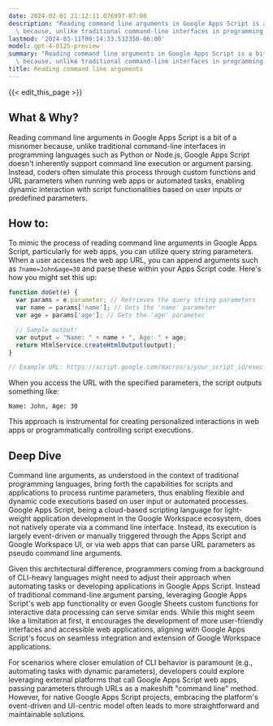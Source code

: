 ```yaml
---
date: 2024-02-01 21:12:11.076997-07:00
description: "Reading command line arguments in Google Apps Script is a bit of a misnomer\
  \ because, unlike traditional command-line interfaces in programming languages\u2026"
lastmod: '2024-03-11T00:14:33.532350-06:00'
model: gpt-4-0125-preview
summary: "Reading command line arguments in Google Apps Script is a bit of a misnomer\
  \ because, unlike traditional command-line interfaces in programming languages\u2026"
title: Reading command line arguments
---
```


{{< edit_this_page >}}

## What & Why?

Reading command line arguments in Google Apps Script is a bit of a misnomer because, unlike traditional command-line interfaces in programming languages such as Python or Node.js, Google Apps Script doesn't inherently support command line execution or argument parsing. Instead, coders often simulate this process through custom functions and URL parameters when running web apps or automated tasks, enabling dynamic interaction with script functionalities based on user inputs or predefined parameters.

## How to:

To mimic the process of reading command line arguments in Google Apps Script, particularly for web apps, you can utilize query string parameters. When a user accesses the web app URL, you can append arguments such as `?name=John&age=30` and parse these within your Apps Script code. Here's how you might set this up:

```javascript
function doGet(e) {
  var params = e.parameter; // Retrieves the query string parameters
  var name = params['name']; // Gets the 'name' parameter
  var age = params['age']; // Gets the 'age' parameter

  // Sample output:
  var output = "Name: " + name + ", Age: " + age;
  return HtmlService.createHtmlOutput(output);
}

// Example URL: https://script.google.com/macros/s/your_script_id/exec?name=John&age=30
```

When you access the URL with the specified parameters, the script outputs something like:

```
Name: John, Age: 30
```

This approach is instrumental for creating personalized interactions in web apps or programmatically controlling script executions.

## Deep Dive

Command line arguments, as understood in the context of traditional programming languages, bring forth the capabilities for scripts and applications to process runtime parameters, thus enabling flexible and dynamic code executions based on user input or automated processes. Google Apps Script, being a cloud-based scripting language for light-weight application development in the Google Workspace ecosystem, does not natively operate via a command line interface. Instead, its execution is largely event-driven or manually triggered through the Apps Script and Google Workspace UI, or via web apps that can parse URL parameters as pseudo command line arguments.

Given this architectural difference, programmers coming from a background of CLI-heavy languages might need to adjust their approach when automating tasks or developing applications in Google Apps Script. Instead of traditional command-line argument parsing, leveraging Google Apps Script's web app functionality or even Google Sheets custom functions for interactive data processing can serve similar ends. While this might seem like a limitation at first, it encourages the development of more user-friendly interfaces and accessible web applications, aligning with Google Apps Script's focus on seamless integration and extension of Google Workspace applications. 

For scenarios where closer emulation of CLI behavior is paramount (e.g., automating tasks with dynamic parameters), developers could explore leveraging external platforms that call Google Apps Script web apps, passing parameters through URLs as a makeshift "command line" method. However, for native Google Apps Script projects, embracing the platform's event-driven and UI-centric model often leads to more straightforward and maintainable solutions.
